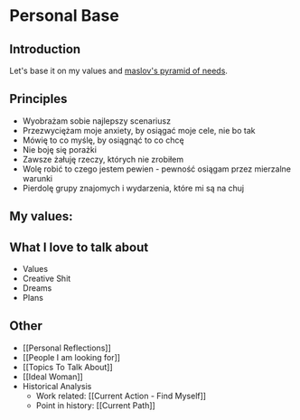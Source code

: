 # Personal Base

## Introduction

Let's base it on my values and [maslov's pyramid of needs](https://en.wikipedia.org/wiki/Maslow%27s_hierarchy_of_needs).


## Principles

- Wyobrażam sobie najlepszy scenariusz
- Przezwyciężam moje anxiety, by osiągać moje cele, nie bo tak
- Mówię to co myślę, by osiągnąć to co chcę
- Nie boję się porażki
- Zawsze żałuję rzeczy, których nie zrobiłem
- Wolę robić to czego jestem pewien - pewność osiągam przez mierzalne warunki
- Pierdolę grupy znajomych i wydarzenia, które mi są na chuj

## My values:

## What I love to talk about
- Values
- Creative Shit
- Dreams
- Plans

## Other
- [[Personal Reflections]]
- [[People I am looking for]]
- [[Topics To Talk About]]
- [[Ideal Woman]]
- Historical Analysis
    - Work related: [[Current Action - Find Myself]]
    - Point in history: [[Current Path]]
